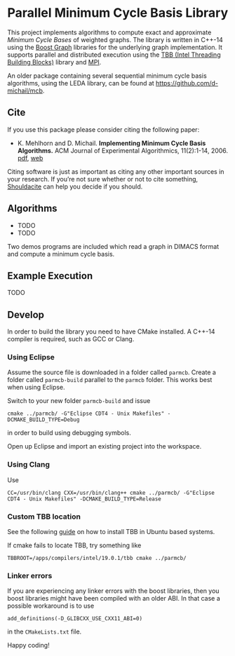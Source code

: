 
# Parallel Minimum Cycle Basis Library

This project implements algorithms to compute exact and approximate *Minimum Cycle Bases* of weighted graphs. 
The library is written in C++-14 using the [Boost Graph](https://www.boost.org/) libraries for the underlying
graph implementation. It supports parallel and distributed execution using the
[TBB (Intel Threading Building Blocks)](https://software.intel.com/en-us/tbb) library
and [MPI](https://www.mpi-forum.org/).

An older package containing several sequential minimum cycle basis algorithms, using the LEDA library, can 
be found at https://github.com/d-michail/mcb.

## Cite

If you use this package please consider citing the following paper:

- K. Mehlhorn and D. Michail.
   **Implementing Minimum Cycle Basis Algorithms.**
   ACM Journal of Experimental Algorithmics, 11(2):1-14, 2006.
   <i class="far fa-file-pdf"></i> [pdf](/assets/papers/implMCBjournal.pdf),
   <i class="fas fa-link"></i> [web](http://portal.acm.org/citation.cfm?id=1187436.1216582)

Citing software is just as important as citing any other important sources in your research.
If you’re not sure whether or not to cite something, [Shouldacite](http://bit.ly/shouldacite) can help
you decide if you should.

## Algorithms

 * TODO
 * TODO

Two demos programs are included which read a graph in DIMACS format and compute a minimum cycle basis.

## Example Execution

TODO

## Develop

In order to build the library you need to have CMake installed. A C++-14 compiler is required, such as 
GCC or Clang.

### Using Eclipse

Assume the source file is downloaded in a folder called `parmcb`. Create a 
folder called `parmcb-build` parallel to the `parmcb` folder. This works best 
when using Eclipse. 

Switch to your new folder `parmcb-build` and issue 

```
cmake ../parmcb/ -G"Eclipse CDT4 - Unix Makefiles" -DCMAKE_BUILD_TYPE=Debug
```

in order to build using debugging symbols. 

Open up Eclipse and import an existing project into the workspace.

### Using Clang

Use 

```
CC=/usr/bin/clang CXX=/usr/bin/clang++ cmake ../parmcb/ -G"Eclipse CDT4 - Unix Makefiles" -DCMAKE_BUILD_TYPE=Release
```

### Custom TBB location 

See the following [guide](https://software.intel.com/en-us/articles/installing-intel-free-libs-and-python-apt-repo) 
on how to install TBB in Ubuntu based systems.

If cmake fails to locate TBB, try something like 

```
TBBROOT=/apps/compilers/intel/19.0.1/tbb cmake ../parmcb/
```

### Linker errors

If you are experiencing any linker errors with the boost libraries, then you boost libraries
might have been compiled with an older ABI. In that case a possible workaround is to use 

```
add_definitions(-D_GLIBCXX_USE_CXX11_ABI=0)
```

in the `CMakeLists.txt` file.




Happy coding!

